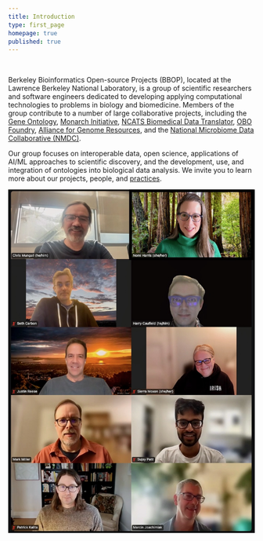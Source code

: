 ```yaml
---
title: Introduction
type: first_page
homepage: true
published: true
---
```


<br/>

Berkeley Bioinformatics Open-source Projects (BBOP), located at the Lawrence Berkeley National Laboratory, is a group of scientific researchers and software engineers dedicated to developing applying computational technologies to problems in biology and biomedicine.
Members of the group contribute to a number of large collaborative projects, including the [Gene Ontology](project/gene-ontology), [Monarch Initiative](project/monarch/), [NCATS Biomedical Data Translator](/project/ncats-translator), [OBO Foundry](project/obo-foundry), [Alliance for Genome Resources](project/agr), and the [National Microbiome Data Collaborative (NMDC)](/project/nmdc).

Our group focuses on interoperable data, open science, applications of AI/ML approaches to scientific discovery,
and the development, use, and integration of ontologies into biological data analysis.
We invite you to learn more about our projects, people, and [practices](best_practice).

[![group-photo](images/BBOP%20screenshot%202024-12-10-v2.jpeg)](/jobs)
